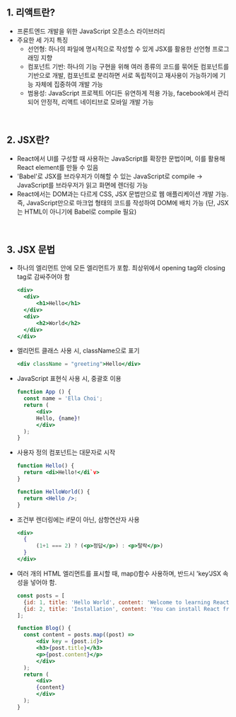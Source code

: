  ## **1. 리액트란?** ##
- 프론트엔드 개발을 위한 JavaScript 오픈소스 라이브러리
- 주요한 세 가지 특징
  - 선언형: 하나의 파일에 명시적으로 작성할 수 있게 JSX를 활용한 선언형 프로그래밍 지향
  - 컴포넌트 기반: 하나의 기능 구현을 위해 여러 종류의 코드를 묶어둔 컴포넌트를 기반으로 개발, 컴포넌트로 분리하면 서로 독립적이고 재사용이 가능하기에 기능 자체에 집중하여 개발 가능
  - 범용성: JavaScript 프로젝트 어디든 유연하게 적용 가능, facebook에서 관리되어 안정적, 리액트 네이티브로 모바일 개발 가능

<br/><p>

## **2. JSX란?** ##
- React에서 UI를 구성할 때 사용하는 JavaScript를 확장한 문법이며, 이를 활용해 React element를 만들 수 있음
- 'Babel'로 JSX를 브라우저가 이해할 수 있는 JavaScript로 compile -> JavaScript를 브라우저가 읽고 화면에 렌더링 가능
- React에서는 DOM과는 다르게 CSS, JSX 문법만으로 웹 애플리케이션 개발 가능. 즉, JavaScript만으로 마크업 형태의 코드를 작성하여 DOM에 배치 가능 (단, JSX는 HTML이 아니기에 Babel로 compile 필요)

<br/><p>

## **3. JSX 문법** ##
- 하나의 엘리먼트 안에 모든 엘리먼트가 포함. 최상위에서 opening tag와 closing tag로 감싸주어야 함
  ```jsx
  <div>
    <div>
        <h1>Hello</h1>
    </div>
    <div>
        <h2>World</h2>
    </div>
  </div>
  ```

- 엘리먼트 클래스 사용 시, className으로 표기
  ```jsx
  <div className = "greeting">Hello</div>
  ```

- JavaScript 표현식 사용 시, 중괄호 이용
  ```jsx
  function App () {
    const name = 'Ella Choi';
    return (
        <div>
        Hello, {name}!
        </div>
    );
  }
  ```

- 사용자 정의 컴포넌트는 대문자로 시작
  ```jsx
  function Hello() {
    return <di>Hello!</di`v>
  }
  
  function HelloWorld() {
    return <Hello />;
  }
  ```

- 조건부 렌더링에는 if문이 아닌, 삼항연산자 사용
  ```jsx
  <div>
    {
        (1+1 === 2) ? (<p>정답</p>) : <p>탈락</p>)
    }
  </div>
  ```

- 여러 개의 HTML 엘리먼트를 표시할 때, map()함수 사용하며, 반드시 'key'JSX 속성을 넣어야 함.
  ```jsx
  const posts = [
    {id: 1, title: 'Hello World', content: 'Welcome to learning React!'},
    {id: 2, title: 'Installation', content: 'You can install React from npm'}
  ];

  function Blog() {
    const content = posts.map((post) =>
        <div key = {post.id}>
        <h3>{post.title}</h3>
        <p>{post.content}</p>
        </div>
    );
    return (
        <div>
        {content}
        </div>
    );
  }
  ```